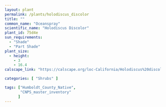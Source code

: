 ```yaml
---
layout: plant                                                              
permalink: /plants/holodiscus_discolor
title: ""
common_name: "Oceanspray"
scientific_name: "Holodiscus Discolor"
plant_id: 75d4e
sun_requirements:
  - "Shade"
  - "Part Shade"
plant_size:
  - height: 
    - 3
    - 16.4
calscape_link: "https://calscape.org/loc-California/Holodiscus%20discolor(%20)"

categories: [ "Shrubs" ]

tags: ["Humboldt_County_Native",
       "CNPS_master_inventory"
      ]
---
```


